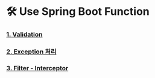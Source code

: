 # 🛠 Use Spring Boot Function

### [1. Validation][1link]

[1link]:https://github.com/kimhyeyun/JAVASPRING-WEB/tree/main/JavaSpring/스프링입문/Use%20spring_function/Validation
### [2. Exception 처리][2link]

[2link]:https://github.com/kimhyeyun/JAVASPRING-WEB/tree/main/JavaSpring/스프링입문/Use%20spring_function/exception
### [3. Filter - Interceptor][3link]

[3link]:https://github.com/kimhyeyun/JAVASPRING-WEB/tree/main/JavaSpring/스프링입문/Use%20spring_function/Filter와%20Interceptor
